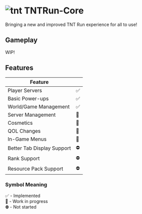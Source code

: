 # ![tnt](https://im2.ezgif.com/tmp/ezgif-2-a0b3c45d50.gif)  TNTRun-Core
Bringing a new and improved TNT Run experience for all to use!

## Gameplay
WIP!

## Features
|Feature| |
|--|--|
|Player Servers|✅|
|Basic Power-ups|✅|
|World/Game Management|✅|
|Server Management|🚧|
|Cosmetics|🚧|
|QOL Changes|🚧|
|In-Game Menus|🚧|
|Better Tab Display Support|⛔|
|Rank Support|⛔|
|Resource Pack Support|⛔|

### Symbol Meaning
✅ - Implemented <br>
🚧 - Work in progress <br>
⛔ - Not started

